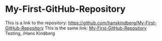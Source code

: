 My-First-GitHub-Repository
==========================
This is a link to the repository: https://github.com/hanskindberg/My-First-GitHub-Repository
This is the same link: [My-First-GitHub-Repository](https://github.com/hanskindberg/My-First-GitHub-Repository)
Testing, /Hans Kindberg